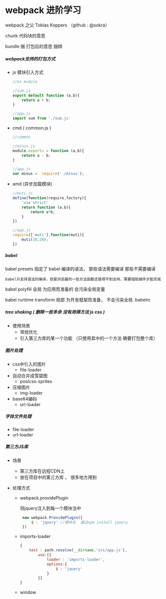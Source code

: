 # webpack 进阶学习

webpack 之父   Tobias Koppers （github : @sokra）



chunk  代码块的意思 

bundle 捆 打包后的意思  捆绑


##### webpack支持的打包方式

* js 模块引入方式

  ```javascript
  //es module

  //sum.js
  export default function (a,b){
      return a + b;
  }  

  //app.js
  import sum from './sum.js'

  ```

* cmd (  common.js )

  ```javascript
  //common

  //minus.js
  module.exports = function (a,b){
      return a - b;
  }

  //app.js
  var minus =  require('./minus');

  ```

* amd  (异步加载模块)

  ```javascript
  //muti.js
  define(function(require,factory){
      'use strict'
      return function (a,b){
          return a*b;
      }
  })

  //app.js
  require(['muti'],function(muti){
      muti(10,20);
  })

  ```

##### babel 

babel presets  指定了 babel 编译的语法， 那些语法需要编译 那些不需要编译

`babel只支持语法的编译，但是浏览器的一些方法函数还是得不到支持，需要借助插件才能完成`

babel polyfill 全局   为应用而准备的  会污染全局变量

babel runtime transform  局部  为开发框架而准备， 不会污染全局 .babelrc

##### tree shaking  ( 删除一些多余 没有用得方法  js css ) 

* 使用场景
  * 常规优化
  * 引入第三方库的某一个功能  （只使用其中的一个方法 确要打包整个库）

##### 图片处理

* css中引入的图片
  * file-loader
* 自动合并成雪碧图
  * postcss-sprites
* 压缩图片
  * img-loader
* base64编码
  * url-loader


##### 字体文件处理

* file-loader
* url-loader

##### 第三方JS库

* 场景
  * 第三方库在远程CDN上 
  * 放在项目中的第三方库  ， 很多地方用到 

* 处理方式

  * webpack.providePlugin

    将jquery注入到每一个模块当中

    ```javascript
     new webpack.ProvidePlugin({
         $ : 'jquery' //模块名  通过npm install jquery
     })
    ```

  * imports-loader

    ```javascript
    {
        test : path.resolve(__dirname,'src/app.js'),
            use:[{
                loader : 'imports-loader',
                options:{
                    $ : 'jquery'
                }
            }]
    }
    ```

  * window